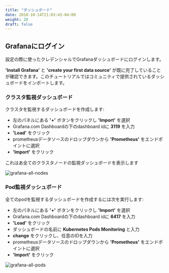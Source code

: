 ```yaml
---
title: "ダッシュボード"
date: 2018-10-14T21:03:43-04:00
weight: 20
draft: false
---
```


<!--
## Log in to Grafana
-->
## Grafanaにログイン

<!--
Log in to Grafana dashboard using credentials supplied during configuration.
-->
設定の際に使ったクレデンシャルでGrafanaダッシュボードにログインします。

<!--
You will notice that **'Install Grafana'** & **'create your first data source'** are already completed. We will import community created dashboard for this tutorial.
-->
**'Install Grafana'** と **'create your first data source'** が既に完了していることが確認できます。このチュートリアルではコミュニティで提供されているダッシュボードをインポートします。

<!--
### Cluster Monitoring Dashboard
-->
### クラスタ監視ダッシュボード

<!--
For creating a dashboard to monitor the cluster:
-->
クラスタを監視するダッシュボードを作成します:

<!--
* Click **'+'** button on left panel and select **'Import'**.
* Enter **3119** dashboard id under Grafana.com Dashboard.
* Click **'Load'**.
* Select **'Prometheus'** as the endpoint under prometheus data sources drop down.
* Click **'Import'**.
-->
* 左のパネルにある **'+'** ボタンをクリックし **'Import'** を選択
* Grafana.com Dashboardの下のdashboard idに **3119** を入力
* **'Load'** をクリック
* prometheusデータソースのドロップダウンから **'Prometheus'** をエンドポイントに選択
* **'Import'** をクリック

<!--
This will show monitoring dashboard for all cluster nodes
-->
これはあ全てのクラスタノードの監視ダッシュボードを表示します

![grafana-all-nodes](/images/grafana-all-nodes.png)

<!--
### Pods Monitoring Dashboard
-->
### Pod監視ダッシュボード

<!--
For creating a dashboard to monitor all the pods:
-->
全てのpodを監視するダッシュボードを作成するには次を実行します:

<!--
* Click **'+'** button on left panel and select **'Import'**.
* Enter **6417** dashboard id under Grafana.com Dashboard.
* Click **'Load'**.
* Enter **Kubernetes Pods Monitoring** as the Dashboard name.
* Click **change** to set the Unique identifier (uid).
* Select **'Prometheus'** as the endpoint under prometheus data sources drop down.s
* Click **'Import'**.
-->
* 左のパネルにある **'+'** ボタンをクリックし **'Import'** を選択
* Grafana.com Dashboardの下のdashboard idに **6417** を入力
* **'Load'** をクリック
* ダッシュボードの名前に **Kubernetes Pods Monitoring** と入力
* **change** をクリックし、任意のIDを入力
* prometheusデータソースのドロップダウンから **'Prometheus'** をエンドポイントに選択
* **'Import'** をクリック

![grafana-all-pods](/images/grafana-all-pods.png)
